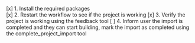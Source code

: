 [x] 1. Install the required packages  
[x] 2. Restart the workflow to see if the project is working
[x] 3. Verify the project is working using the feedback tool
[ ] 4. Inform user the import is completed and they can start building, mark the import as completed using the complete_project_import tool